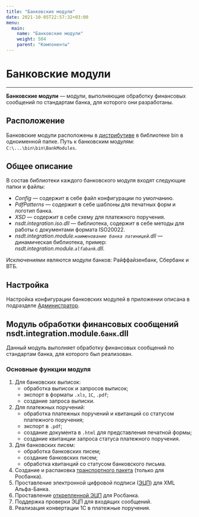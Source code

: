 ```yaml
---
title: "Банковские модули"
date: 2021-10-05T22:57:32+03:00
menu:
  main:
    name: "Банковские модули"
    weight: 504
    parent: "Компоненты"
---
```


# Банковские модули
---

**Банковские модули** — модули, выполняющие обработку финансовых сообщений по стандартам банка, для которого они разработаны.

## Расположение

Банковские модули расположены в [дистрибутиве](/installation/distributive/index.html) в библиотеке bin в одноименной папке. Путь к банковским модулям: `C:\...\bin\bin\BankModules`.

## Общее описание

В состав библиотеки каждого банковского модуля входят следующие папки и файлы:

- *Config* — содержит в себе файл конфигурации по умолчанию.
- *PdfPatterns* — содержит в себе шаблоны для печатных форм и логотип банка.
- *XSD* — содержит в себе схему для платежного поручения.
- *nsdt.integration.iso.dll* — библиотека, содержит в себе методы для работы с документами формата ISO20022.
- *nsdt.integration.module.`наименование банка латиницей`.dll* — динамическая библиотека, пример: *nsdt.integration.module.`alfabank`.dll.*

Исключениями являются модули банков: Райффайзенбанк, Сбербанк и ВТБ.

## Настройка

Настройка конфигурации банковских модулей в приложении описана в подразделе [Администратор](/interface/admin/index.html#appbm).

## Модуль обработки финансовых сообщений nsdt.integration.module.`банк`.dll

Данный модуль выполняет обработку финансовых сообщений по стандартам банка, для которого был реализован.

### Основные функции модуля

1. Для банковских выписок:
   - обработка выписок и запросов выписок;
   - экспорт в форматы `.xls`, `1С`, `.pdf`;
   - создание запроса выписки.
2. Для платежных поручений:
   - обработка платежных поручений и квитанций со статусом платежного поручения;
   - экспорт в `.pdf`;
   - создание документа в `.html` для представления печатной формы;
   - создание квитанции запроса статуса платежного поручения.
3. Для банковских писем:
   - обработка банковских писем;
   - создание банковских писем;
   - обработка квитанций со статусом банковского письма.
4. Создание и распаковка [транспортного пакета](/terms/index.html#a-namepacketa-транспортный-пакет) (только для Росбанка).
5. Проставление электронной цифровой подписи ([ЭЦП](/terms/index.html#a-nameesa-электронная-подпись-эп)) для XML Альфа-Банка.
6. Проставление [открепленной ЭЦП](/terms/index.html#a-nameoesa-открепленная-электронная-подпись) для Росбанка.
7. Поддержка проверки ЭЦП для входящих сообщений.
8. Реализация конвертации 1С в платежные поручения.
